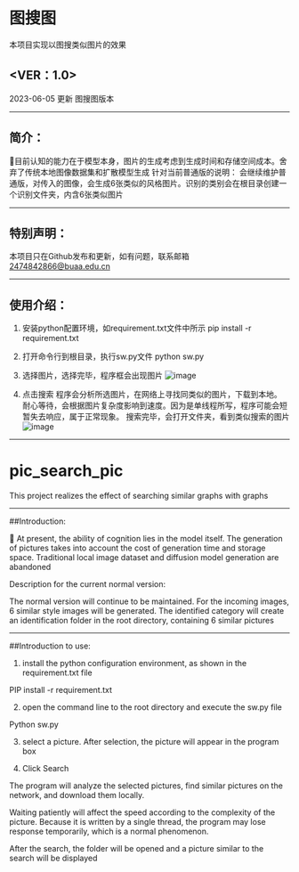 # 图搜图
本项目实现以图搜类似图片的效果


<VER：1.0>
---------------------
2023-06-05 更新
图搜图版本

---------------------
## 简介：
🥇目前认知的能力在于模型本身，图片的生成考虑到生成时间和存储空间成本。舍弃了传统本地图像数据集和扩散模型生成
针对当前普通版的说明：
会继续维护普通版，对传入的图像，会生成6张类似的风格图片。识别的类别会在根目录创建一个识别文件夹，内含6张类似图片

----------------------
## 特别声明：
本项目只在Github发布和更新，如有问题，联系邮箱  2474842866@buaa.edu.cn

-----------------------
## 使用介绍：

1. 安装python配置环境，如requirement.txt文件中所示
pip install -r requirement.txt

2. 打开命令行到根目录，执行sw.py文件
python sw.py

3. 选择图片，选择完毕，程序框会出现图片
![image](https://github.com/haimianxing/pic_search_pic/assets/64762650/58c5b674-a49b-4fe4-98a4-c6448190b4e6)


4. 点击搜索
程序会分析所选图片，在网络上寻找同类似的图片，下载到本地。
耐心等待，会根据图片复杂度影响到速度。因为是单线程所写，程序可能会短暂失去响应，属于正常现象。
搜索完毕，会打开文件夹，看到类似搜索的图片
![image](https://github.com/haimianxing/pic_search_pic/assets/64762650/4a6a804c-0e7f-4e17-a9f9-66cc094e22f3)


-------------------------
# pic_search_pic
This project realizes the effect of searching similar graphs with graphs


---------------------

##Introduction:

🥇 At present, the ability of cognition lies in the model itself. The generation of pictures takes into account the cost of generation time and storage space. Traditional local image dataset and diffusion model generation are abandoned

Description for the current normal version:

The normal version will continue to be maintained. For the incoming images, 6 similar style images will be generated. The identified category will create an identification folder in the root directory, containing 6 similar pictures

-----------------------------
##Introduction to use:



1. install the python configuration environment, as shown in the requirement.txt file

PIP install -r requirement.txt



2. open the command line to the root directory and execute the sw.py file

Python sw.py

3. select a picture. After selection, the picture will appear in the program box

4. Click Search

The program will analyze the selected pictures, find similar pictures on the network, and download them locally.

Waiting patiently will affect the speed according to the complexity of the picture. Because it is written by a single thread, the program may lose response temporarily, which is a normal phenomenon.

After the search, the folder will be opened and a picture similar to the search will be displayed
